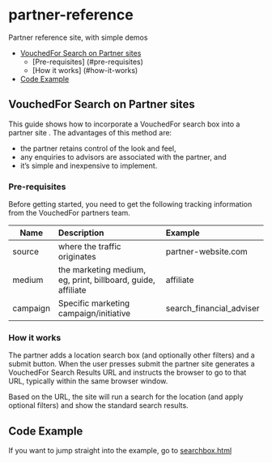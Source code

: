 # partner-reference
Partner reference site, with simple demos

* [VouchedFor Search on Partner sites](#vouchedfor-search-on-partner-sites)
  * [Pre-requisites] (#pre-requisites)
  * [How it works] (#how-it-works)
* [Code Example](#code-example) 

## VouchedFor Search on Partner sites
This guide shows how to incorporate a VouchedFor search box into a partner site . The advantages of this method are: 
* the partner retains control of the look and feel, 
* any enquiries to advisors are associated with the partner, and 
* it’s simple and inexpensive to implement.

### Pre-requisites
Before getting started, you need to get the following tracking information from the VouchedFor partners team.

| Name     | Description                                                  | Example                  |
|----------|:-------------------------------------------------------------|:-------------------------|
| source   | where the traffic originates                                 | partner-website.com      |
| medium   | the marketing medium, eg, print, billboard, guide, affiliate | affiliate                |
| campaign | Specific marketing campaign/initiative                       | search_financial_adviser |

### How it works
The partner adds a location search box (and optionally other filters) and a submit button. When the user presses submit the partner site generates a VouchedFor Search Results URL and instructs the browser to go to that URL, typically within the same browser window. 

Based on the URL, the site will run a search for the location (and apply optional filters) and show the standard search results.

## Code Example

If you want to jump straight into the example, go to [searchbox.html](../master/searchbox.html)
